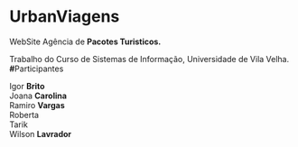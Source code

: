 # UrbanViagens
WebSite Agência de <b>Pacotes Turisticos.</b>

Trabalho do Curso de  Sistemas de Informação, Universidade de Vila Velha.
<br><b>#</b>Participantes

Igor <b>Brito</b><br>
Joana <b>Carolina</b><br>
Ramiro <b>Vargas</b><br>
Roberta<br>
Tarik<br>
  Wilson <b>Lavrador</b>
